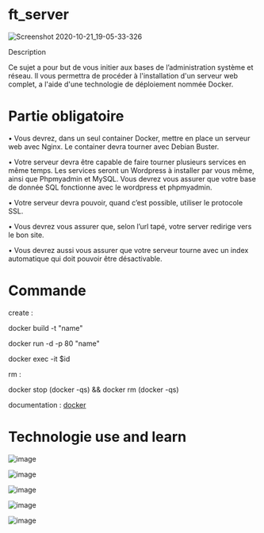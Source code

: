 # ft_server

![Screenshot 2020-10-21_19-05-33-326](https://user-images.githubusercontent.com/45235527/96754056-0d781c00-13d1-11eb-8784-218becc41a82.png)

Description

Ce sujet a pour but de vous initier aux bases de l’administration système et réseau. Il vous permettra de procéder à
l'installation d'un serveur web complet, a l'aide d'une technologie de déploiement nommée Docker.


# Partie obligatoire

• Vous devrez, dans un seul container Docker, mettre en place un serveur web avec
Nginx. Le container devra tourner avec Debian Buster.

• Votre serveur devra être capable de faire tourner plusieurs services en même temps.
Les services seront un Wordpress à installer par vous même, ainsi que Phpmyadmin
et MySQL. Vous devrez vous assurer que votre base de donnée SQL fonctionne
avec le wordpress et phpmyadmin.

• Votre serveur devra pouvoir, quand c’est possible, utiliser le protocole SSL.

• Vous devrez vous assurer que, selon l’url tapé, votre server redirige vers le bon
site.

• Vous devrez aussi vous assurer que votre serveur tourne avec un index automatique
qui doit pouvoir être désactivable.


# Commande

create :

docker build -t "name"

docker run -d -p 80 "name"

docker exec -it $id

rm :

docker stop (docker -qs) && docker rm (docker -qs)

documentation : <a href="https://www.padok.fr/blog/docker-docker-compose-commandes-connaitre">docker</a>


# Technologie use and learn

![image](https://user-images.githubusercontent.com/45235527/96755415-fd613c00-13d2-11eb-9e80-ca852dbd7cac.png)

![image](https://user-images.githubusercontent.com/45235527/96755516-1b2ea100-13d3-11eb-90a5-eef37dc45090.png)

![image](https://user-images.githubusercontent.com/45235527/96755596-36011580-13d3-11eb-8f1f-3d0df5ca7782.png)

![image](https://user-images.githubusercontent.com/45235527/96755726-5e890f80-13d3-11eb-9c6b-5ac803a7a5fc.png)

![image](https://user-images.githubusercontent.com/45235527/96755647-47e2b880-13d3-11eb-918f-e904e959f4f9.png)
